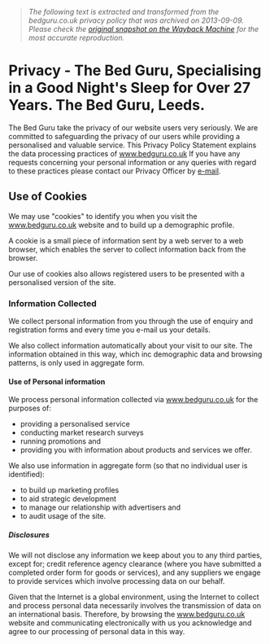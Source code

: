 > *The following text is extracted and transformed from the bedguru.co.uk privacy policy that was archived on 2013-09-09. Please check the [original snapshot on the Wayback Machine](https://web.archive.org/web/20130909121127id_/http%3A//www.bedguru.co.uk/privacy.php) for the most accurate reproduction.*

# Privacy - The Bed Guru, Specialising in a Good Night's Sleep for Over 27 Years. The Bed Guru, Leeds.

The Bed Guru take the privacy of our website users very seriously. We are committed to safeguarding the privacy of our users while providing a personalised and valuable service. This Privacy Policy Statement explains the data processing practices of www.bedguru.co.uk If you have any requests concerning your personal information or any queries with regard to these practices please contact our Privacy Officer by [e-mail](https://web.archive.org/web/20130909121127id_/http%3A//www.bedguru.co.uk/contact.php).

## Use of Cookies

We may use "cookies" to identify you when you visit the www.bedguru.co.uk website and to build up a demographic profile.

A cookie is a small piece of information sent by a web server to a web browser, which enables the server to collect information back from the browser.

Our use of cookies also allows registered users to be presented with a personalised version of the site.

### Information Collected

We collect personal information from you through the use of enquiry and registration forms and every time you e-mail us your details.

We also collect information automatically about your visit to our site. The information obtained in this way, which inc demographic data and browsing patterns, is only used in aggregate form.

#### Use of Personal information

We process personal information collected via www.bedguru.co.uk for the purposes of:

  * providing a personalised service 
  * conducting market research surveys 
  * running promotions and
  * providing you with information about products and services we offer. 



We also use information in aggregate form (so that no individual user is identified):

  * to build up marketing profiles
  * to aid strategic development 
  * to manage our relationship with advertisers and 
  * to audit usage of the site. 



##### Disclosures

We will not disclose any information we keep about you to any third parties, except for; credit reference agency clearance (where you have submitted a completed order form for goods or services), and any suppliers we engage to provide services which involve processing data on our behalf.

Given that the Internet is a global environment, using the Internet to collect and process personal data necessarily involves the transmission of data on an international basis. Therefore, by browsing the www.bedguru.co.uk website and communicating electronically with us you acknowledge and agree to our processing of personal data in this way.
